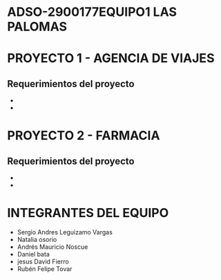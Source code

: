 
# ADSO-2900177EQUIPO1 LAS PALOMAS 

# PROYECTO 1 - AGENCIA DE VIAJES  

## Requerimientos del proyecto 
-
-
# PROYECTO 2 - FARMACIA 

## Requerimientos del proyecto 
-
-


# INTEGRANTES DEL EQUIPO 
- Sergio Andres Leguizamo Vargas
- Natalia osorio
- Andrés Mauricio Noscue
- Daniel bata
- jesus David Fierro
- Rubén Felipe Tovar
  

